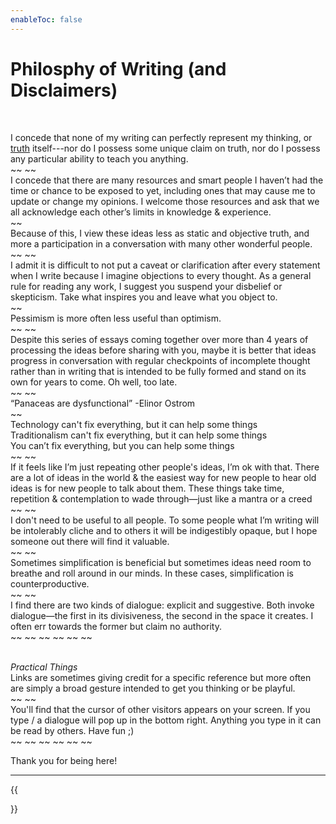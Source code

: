 ```yaml
---
enableToc: false
---
```


# Philosphy of Writing (and Disclaimers)

<br>

I concede that none of my writing can perfectly represent my thinking, or [truth](https://genius.com/Twain-in-the-high-of-the-morning-lyrics#:~:text=I%20recall%20that%20I%20used%20to%20despair%20at%20the%20lost%20chance%20of%20knowing%0AA%20much%20longed%20for%20beauty%0ABut%20now%20that%20I%20know%20it%27s%20my%20duty%20to%20love%20life%0ANot%20try%20and%20know%20life%0ATo%20show%20it%2Dto%20show%20I%20don%27t%20know%20yet%20I%20know%20that%20it%27s%20real) itself---nor do I possess some unique claim on truth, nor do I possess any particular ability to teach you anything.
<br> ~~ ~~ <br>
I concede that there are many resources and smart people I haven’t had the time or chance to be exposed to yet, including ones that may cause me to update or change my opinions. I welcome those resources and ask that we all acknowledge each other’s limits in knowledge & experience.
<br> ~~ <br>
Because of this, I view these ideas less as static and objective truth, and more a participation in a conversation with many other wonderful people.
<br> ~~ ~~ <br>
I admit it is difficult to not put a caveat or clarification after every statement when I write because I imagine objections to every thought. As a general rule for reading any work, I suggest you suspend your disbelief or skepticism. Take what inspires you and leave what you object to. 
<br> ~~ <br>
Pessimism is more often less useful than optimism.
<br> ~~ ~~ <br>
Despite this series of essays coming together over more than 4 years of processing the ideas before sharing with you, maybe it is better that ideas progress in conversation with regular checkpoints of incomplete thought rather than in writing that is intended to be fully formed and stand on its own for years to come. Oh well, too late.
<br> ~~ ~~ <br>
“Panaceas are dysfunctional” -Elinor Ostrom
<br> ~~ <br>
Technology can't fix everything, but it can help some things <br>
Traditionalism can't fix everything, but it can help some things <br>
You can’t fix everything, but you can help some things
<br> ~~ ~~ <br>
If it feels like I’m just repeating other people's ideas, I’m ok with that. There are a lot of ideas in the world & the easiest way for new people to hear old ideas is for new people to talk about them. These things take time, repetition & contemplation to wade through—just like a mantra or a creed 
<br> ~~ ~~ <br>
I don't need to be useful to all people. To some people what I’m writing will be intolerably cliche and to others it will be indigestibly opaque, but I hope someone out there will find it valuable.
<br> ~~ ~~ <br>
Sometimes simplification is beneficial but sometimes ideas need room to breathe and roll around in our minds. In these cases, simplification is counterproductive.
<br> ~~ ~~ <br>
I find there are two kinds of dialogue: explicit and suggestive. Both invoke dialogue—the first in its divisiveness, the second in the space it creates. I often err towards the former but claim no authority.
<br> ~~ ~~ ~~ ~~ ~~ ~~ <br><br>

*Practical Things* <br>
Links are sometimes giving credit for a specific reference but more often are simply a broad gesture intended to get you thinking or be playful.
<br> ~~ ~~ <br>
You'll find that the cursor of other visitors appears on your screen. If you type / a dialogue will pop up in the bottom right. Anything you type in it can be read by others. Have fun ;)
<br> ~~ ~~ ~~ ~~ ~~ ~~ <br>


Thank you for being here!

---

{{<nav nextLink="/1-Relationship" nextText="1. Relationship →">}}
